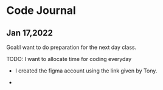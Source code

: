 # Code Journal

## Jan 17,2022

Goal:I want to do preparation for the next day class.

TODO: I want to allocate time for coding everyday

  * I created the figma account using the link given by Tony.

  * 